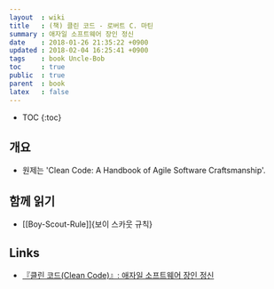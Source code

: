 ```yaml
---
layout  : wiki
title   : (책) 클린 코드 - 로버트 C. 마틴
summary : 애자일 소프트웨어 장인 정신
date    : 2018-01-26 21:35:22 +0900
updated : 2018-02-04 16:25:41 +0900
tags    : book Uncle-Bob
toc     : true
public  : true
parent  : book
latex   : false
---
```

* TOC
{:toc}

## 개요

* 원제는 'Clean Code: A Handbook of Agile Software Craftsmanship'.

## 함께 읽기

* [[Boy-Scout-Rule]]{보이 스카웃 규칙}

## Links

* [『클린 코드(Clean Code)』: 애자일 소프트웨어 장인 정신](http://www.insightbook.co.kr/6854 )
